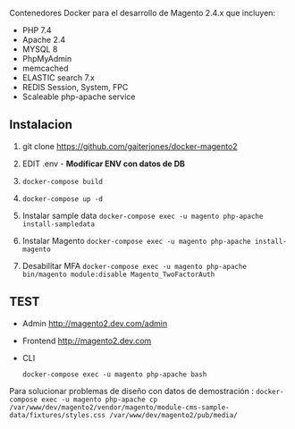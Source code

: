 
Contenedores Docker para el desarrollo de Magento 2.4.x que incluyen:

  - PHP 7.4
  - Apache 2.4
  - MYSQL 8 
  - PhpMyAdmin
  - memcached
  - ELASTIC search 7.x
  - REDIS Session, System, FPC
  - Scaleable php-apache service

## Instalacion

1. git clone https://github.com/gaiterjones/docker-magento2  
2. EDIT .env - **Modificar ENV con datos de DB**  
3. `docker-compose build`
4. `docker-compose up -d`   
5. Instalar sample data
`docker-compose exec -u magento php-apache install-sampledata`

6. Instalar Magento
`docker-compose exec -u magento php-apache install-magento`

7. Desabilitar MFA
`docker-compose exec -u magento php-apache bin/magento module:disable Magento_TwoFactorAuth`

## TEST

 - Admin
http://magento2.dev.com/admin  
 - Frontend
http://magento2.dev.com   
 - CLI


    `docker-compose exec -u magento php-apache bash`


Para solucionar problemas de diseño con datos de demostración : `docker-compose exec -u magento php-apache cp /var/www/dev/magento2/vendor/magento/module-cms-sample-data/fixtures/styles.css /var/www/dev/magento2/pub/media/`
